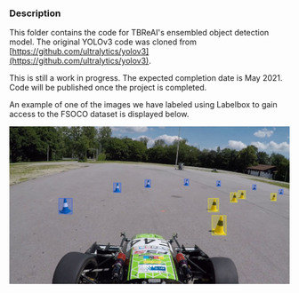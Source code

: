 
### Description

This folder contains the code for TBReAI's ensembled object detection model. The original YOLOv3 code was cloned from [https://github.com/ultralytics/yolov3](https://github.com/ultralytics/yolov3).

This is still a work in progress. The expected completion date is May 2021. Code will be published once the project is completed.

An example of one of the images we have labeled using Labelbox to gain access to the FSOCO dataset is displayed below.

![alt text](https://github.com/TBReAI/TBReAI21-Perception/blob/main/TBRe-YOLOv3/images/tbre_00001.png "Label image")

